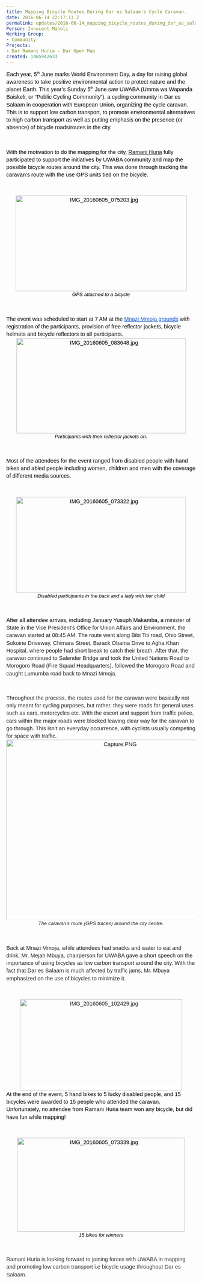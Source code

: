 ```yaml
---
title: Mapping Bicycle Routes During Dar es Salaam's Cycle Caravan.
date: 2016-06-14 22:17:13 Z
permalink: updates/2016-06-14_mapping_bicycle_routes_during_dar_es_salaam's_cycle_caravan
Person: Innocent Maholi
Working Group:
- Community
Projects:
- Dar Ramani Huria - Dar Open Map
created: 1465942633
---
```


<p style="line-height: 1.38; margin-top: 0pt; margin-bottom: 0pt;" dir="ltr"><span style="font-size: 14.666666666666666px; font-family: Arial; color: #000000; background-color: transparent; font-weight: 400; font-style: normal; font-variant: normal; text-decoration: none; vertical-align: baseline; white-space: pre-wrap;">Each year, 5</span><span style="font-size: 8.799999999999999px; font-family: Arial; color: #000000; background-color: transparent; font-weight: 400; font-style: normal; font-variant: normal; text-decoration: none; vertical-align: super; white-space: pre-wrap;">th</span><span style="font-size: 14.666666666666666px; font-family: Arial; color: #000000; background-color: transparent; font-weight: 400; font-style: normal; font-variant: normal; text-decoration: none; vertical-align: baseline; white-space: pre-wrap;"> June marks World Environment Day, a day for </span><span style="font-size: 14.666666666666666px; font-family: Arial; color: #222222; background-color: #ffffff; font-weight: 400; font-style: normal; font-variant: normal; text-decoration: none; vertical-align: baseline; white-space: pre-wrap;">raising global</span><span style="font-size: 14.666666666666666px; font-family: Arial; color: #000000; background-color: transparent; font-weight: 400; font-style: normal; font-variant: normal; text-decoration: none; vertical-align: baseline; white-space: pre-wrap;"> awareness to take positive environmental action to protect nature and the planet Earth. This year’s Sunday 5</span><span style="font-size: 8.799999999999999px; font-family: Arial; color: #000000; background-color: transparent; font-weight: 400; font-style: normal; font-variant: normal; text-decoration: none; vertical-align: super; white-space: pre-wrap;">th</span><span style="font-size: 14.666666666666666px; font-family: Arial; color: #000000; background-color: transparent; font-weight: 400; font-style: normal; font-variant: normal; text-decoration: none; vertical-align: baseline; white-space: pre-wrap;"> June saw UWABA (Umma wa Wapanda Baiskeli; or “Public Cycling Community”), a cycling community in Dar es Salaam in cooperation with European Union, organizing the cycle caravan. This is to support low carbon transport, to promote environmental alternatives to high carbon transport as well as putting emphasis on the presence (or absence) of bicycle roads/routes in the city.</span></p><p><strong id="docs-internal-guid-8a77bb36-50f3-ed93-abb5-84bb2e577137" style="font-weight: normal;">&nbsp;</strong></p><p style="line-height: 1.38; margin-top: 0pt; margin-bottom: 0pt;" dir="ltr"><span style="font-size: 14.666666666666666px; font-family: Arial; color: #000000; background-color: transparent; font-weight: 400; font-style: normal; font-variant: normal; text-decoration: none; vertical-align: baseline; white-space: pre-wrap;">With the motivation to do the mapping for the city, <a title="Ramani Huria" href="http://ramanihuria.org/">Ramani Huria</a> fully participated to support the initiatives by UWABA community and map the possible bicycle routes around the city. This was done through tracking the caravan’s route with the use GPS units tied on the bicycle.</span></p><p><strong style="font-weight: normal;">&nbsp;</strong></p><p style="line-height: 1.38; margin-top: 0pt; margin-bottom: 0pt; text-align: center;" dir="ltr"><span style="font-size: 14.666666666666666px; font-family: Arial; color: #000000; background-color: transparent; font-weight: 400; font-style: normal; font-variant: normal; text-decoration: none; vertical-align: baseline; white-space: pre-wrap;"><img style="border: none; transform: rotate(0.00rad); -webkit-transform: rotate(0.00rad);" src="https://lh6.googleusercontent.com/_WO3l7q2nbQ8ZTU7x7OCW5rUBkZCjVaZFR-RJfYxxi_J1uD4VIeTYZrTtm3vFoRbC9OxTZfY8nKC9JOEQN-6RKCZO3aqVP2oH0hQECXdxJaRYvjTRQwMb4Nx2IqHwIDtRniTZOsJ" alt="IMG_20160605_075203.jpg" width="455" height="255"></span></p><p style="line-height: 1.38; margin-top: 0pt; margin-bottom: 0pt; text-align: center;" dir="ltr"><span style="font-size: 13.333333333333332px; font-family: Arial; color: #000000; background-color: transparent; font-weight: 400; font-style: italic; font-variant: normal; text-decoration: none; vertical-align: baseline; white-space: pre-wrap;">GPS attached to a bicycle</span></p><p><strong style="font-weight: normal;">&nbsp;</strong></p><p style="line-height: 1.38; margin-top: 0pt; margin-bottom: 0pt;" dir="ltr"><span style="font-size: 14.666666666666666px; font-family: Arial; color: #000000; background-color: transparent; font-weight: 400; font-style: normal; font-variant: normal; text-decoration: none; vertical-align: baseline; white-space: pre-wrap;">The event was scheduled to start at 7 AM at the </span><a style="text-decoration: none;" href="http://www.openstreetmap.org/?mlat=-6.82366&amp;mlon=39.28107#map=17/-6.82366/39.28107"><span style="font-size: 14.666666666666666px; font-family: Arial; color: #1155cc; background-color: transparent; font-weight: 400; font-style: normal; font-variant: normal; text-decoration: underline; vertical-align: baseline; white-space: pre-wrap;">Mnazi Mmoja grounds</span></a><span style="font-size: 14.666666666666666px; font-family: Arial; color: #000000; background-color: transparent; font-weight: 400; font-style: normal; font-variant: normal; text-decoration: none; vertical-align: baseline; white-space: pre-wrap;"> with registration of the participants, provision of free reflector jackets, bicycle helmets and bicycle reflectors to all participants.</span></p><p style="line-height: 1.38; margin-top: 0pt; margin-bottom: 0pt; text-align: center;" dir="ltr"><span style="font-size: 14.666666666666666px; font-family: Arial; color: #000000; background-color: transparent; font-weight: 400; font-style: normal; font-variant: normal; text-decoration: none; vertical-align: baseline; white-space: pre-wrap;"><img style="border: none; transform: rotate(0.00rad); -webkit-transform: rotate(0.00rad);" src="https://lh5.googleusercontent.com/pNlZysceHTKKQtiLC0wv3-QBsDD_A9TGss7gdozOHETF_HphAIi9Fp_gshXzNXCEXh6adurfz_aJacTThFPqKNRA-AztepjE-hG_h35J9ynWIg6YSQbZrWSVKF_2a0evRc9kdRN9" alt="IMG_20160605_083648.jpg" width="451" height="253"></span></p><p style="line-height: 1.38; margin-top: 0pt; margin-bottom: 0pt; text-align: center;" dir="ltr"><span style="font-size: 13.333333333333332px; font-family: Arial; color: #000000; background-color: transparent; font-weight: 400; font-style: italic; font-variant: normal; text-decoration: none; vertical-align: baseline; white-space: pre-wrap;">Participants with their reflector jackets on.</span></p><p><strong style="font-weight: normal;">&nbsp;</strong></p><p style="line-height: 1.38; margin-top: 0pt; margin-bottom: 0pt;" dir="ltr"><span style="font-size: 14.666666666666666px; font-family: Arial; color: #000000; background-color: transparent; font-weight: 400; font-style: normal; font-variant: normal; text-decoration: none; vertical-align: baseline; white-space: pre-wrap;">Most of the attendees for the event ranged from disabled people with hand bikes and abled people including women, children and men with the coverage of different media sources.</span></p><p><strong style="font-weight: normal;">&nbsp;</strong></p><p style="line-height: 1.38; margin-top: 0pt; margin-bottom: 0pt; text-align: center;" dir="ltr"><span style="font-size: 14.666666666666666px; font-family: Arial; color: #000000; background-color: transparent; font-weight: 400; font-style: normal; font-variant: normal; text-decoration: none; vertical-align: baseline; white-space: pre-wrap;"><img style="border: none; transform: rotate(0.00rad); -webkit-transform: rotate(0.00rad);" src="https://lh5.googleusercontent.com/OhFlDG9ga5Flh9clHMghueBq1rgDMvyl4Ue22BtyY8YZ3p8IqNBfXMU-HaRITrXVPrt4H0Qim4zQgxveEZbWH35VC7SP-LF-anrYyGrb3jtv0DSNVKcbSH-g13Et9YJZB8prgaxq" alt="IMG_20160605_073322.jpg" width="452" height="255"></span></p><p style="line-height: 1.38; margin-top: 0pt; margin-bottom: 0pt; text-align: center;" dir="ltr"><span style="font-size: 13.333333333333332px; font-family: Arial; color: #000000; background-color: transparent; font-weight: 400; font-style: italic; font-variant: normal; text-decoration: none; vertical-align: baseline; white-space: pre-wrap;">Disabled participants in the back and a lady with her child</span></p><p><strong style="font-weight: normal;">&nbsp;</strong></p><p style="line-height: 1.38; margin-top: 0pt; margin-bottom: 0pt;" dir="ltr"><span style="font-size: 14.666666666666666px; font-family: Arial; color: #000000; background-color: transparent; font-weight: 400; font-style: normal; font-variant: normal; text-decoration: none; vertical-align: baseline; white-space: pre-wrap;">After all attendee arrives, including January Yusuph Makamba, a </span><span style="font-size: 14.666666666666666px; font-family: Arial; color: #222222; background-color: #ffffff; font-weight: 400; font-style: normal; font-variant: normal; text-decoration: none; vertical-align: baseline; white-space: pre-wrap;">minister of State in the Vice President’s Office for Union Affairs and Environment, the caravan started at 08:45 AM. The route went along Bibi Titi road, Ohio Street, Sokoine Driveway, Chimara Street, Barack Obama Drive to Agha Khan Hospital, where people had short break to catch their breath. After that, the caravan continued to Salender Bridge and took the United Nations Road to Morogoro Road (Fire Squad Headquarters), followed the Morogoro Road and caught Lumumba road back to Mnazi Mmoja.</span></p><p><strong style="font-weight: normal;">&nbsp;</strong></p><p style="line-height: 1.38; margin-top: 0pt; margin-bottom: 0pt;" dir="ltr"><span style="font-size: 14.666666666666666px; font-family: Arial; color: #222222; background-color: #ffffff; font-weight: 400; font-style: normal; font-variant: normal; text-decoration: none; vertical-align: baseline; white-space: pre-wrap;">Throughout the process, the routes used for the caravan were basically not only meant for cycling purposes, but rather, they were roads for general uses such as cars, motorcycles etc. With the escort and support from traffic police, cars within the major roads were blocked leaving clear way for the caravan to go through. This isn’t an everyday occurrence, with cyclists usually competing for space with traffic.</span></p><p style="line-height: 1.38; margin-top: 0pt; margin-bottom: 0pt; text-align: center;" dir="ltr"><span style="font-size: 14.666666666666666px; font-family: Arial; color: #222222; background-color: #ffffff; font-weight: 400; font-style: normal; font-variant: normal; text-decoration: none; vertical-align: baseline; white-space: pre-wrap;"><img style="border: none; transform: rotate(0.00rad); -webkit-transform: rotate(0.00rad);" src="https://lh5.googleusercontent.com/7kkLQUTUAmCF5Zyq46PgShM9vlruxV9hFLBriDTeZLKStCCu5ZtBvyXrTrjaxPZgY6chlm_ff71i00qWIg02LR6W0yumRGF0eN6JjykPkfg9o_wDLh-xUtJ1vBNB2lopfEAcN0_Y" alt="Capture.PNG" width="590" height="480"></span></p><p style="line-height: 1.38; margin-top: 0pt; margin-bottom: 0pt; text-align: center;" dir="ltr"><span style="font-size: 13.333333333333332px; font-family: Arial; color: #222222; background-color: #ffffff; font-weight: 400; font-style: italic; font-variant: normal; text-decoration: none; vertical-align: baseline; white-space: pre-wrap;">The caravan’s route (GPS traces) around the city centre.</span></p><p><strong style="font-weight: normal;">&nbsp;</strong></p><p style="line-height: 1.38; margin-top: 0pt; margin-bottom: 0pt;" dir="ltr"><span style="font-size: 14.666666666666666px; font-family: Arial; color: #222222; background-color: #ffffff; font-weight: 400; font-style: normal; font-variant: normal; text-decoration: none; vertical-align: baseline; white-space: pre-wrap;">Back at Mnazi Mmoja, while attendees had snacks and water to eat and drink, Mr. Mejah Mbuya, chairperson for UWABA gave a short speech on the importance of using bicycles as low carbon transport around the city. With the fact that Dar es Salaam is much affected by traffic jams, Mr. Mbuya emphasized on the use of bicycles to minimize it.</span></p><p><strong style="font-weight: normal;">&nbsp;</strong></p><p style="line-height: 1.38; margin-top: 0pt; margin-bottom: 0pt; text-align: center;" dir="ltr"><span style="font-size: 14.666666666666666px; font-family: Arial; color: #222222; background-color: #ffffff; font-weight: 400; font-style: normal; font-variant: normal; text-decoration: none; vertical-align: baseline; white-space: pre-wrap;"><img style="border: none; transform: rotate(0.00rad); -webkit-transform: rotate(0.00rad);" src="https://lh5.googleusercontent.com/jHcvjsg3TDaW7pw5SGCSsOfKdBZkF2CcuQEekFwNigz9rf_mLGdy7Ry5_3ztST-38fPCDen7pLqWwSKTyWXncdmsVP2QemtoX7ngn-RkiKeGtTM1-71kVkWRdm3_p78_NUpQ56XT" alt="IMG_20160605_102429.jpg" width="432" height="243"></span></p><p style="line-height: 1.38; margin-top: 0pt; margin-bottom: 0pt;" dir="ltr"><span style="font-size: 14.666666666666666px; font-family: Arial; color: #000000; background-color: transparent; font-weight: 400; font-style: normal; font-variant: normal; text-decoration: none; vertical-align: baseline; white-space: pre-wrap;">At the end of the event, 5 hand bikes to 5 lucky disabled people, and 15 bicycles were awarded to 15 people who attended the caravan. Unfortunately, no attendee from Ramani Huria team won any bicycle, but did have fun while mapping!</span></p><p><strong style="font-weight: normal;">&nbsp;</strong></p><p style="line-height: 1.38; margin-top: 0pt; margin-bottom: 0pt; text-align: center;" dir="ltr"><span style="font-size: 14.666666666666666px; font-family: Arial; color: #000000; background-color: transparent; font-weight: 400; font-style: normal; font-variant: normal; text-decoration: none; vertical-align: baseline; white-space: pre-wrap;"><img style="border: none; transform: rotate(0.00rad); -webkit-transform: rotate(0.00rad);" src="https://lh5.googleusercontent.com/_s4XRqBZ7q4oJRzzbfQtL8otBfZOIAY5fUDMlZQdOdSv1CRmHh8czgfd0HtzFbzkwFrPAqEZynoWt5ZHZEUGU7zH43CESjk9_0jnlfSgW9QHJqEL_I1DIwLjAeLiW7vJt_Woqwnq" alt="IMG_20160605_073339.jpg" width="446" height="250"></span></p><p style="line-height: 1.38; margin-top: 0pt; margin-bottom: 0pt; text-align: center;" dir="ltr"><span style="font-size: 13.333333333333332px; font-family: Arial; color: #000000; background-color: transparent; font-weight: 400; font-style: italic; font-variant: normal; text-decoration: none; vertical-align: baseline; white-space: pre-wrap;">15 bikes for winners</span></p><p><span style="font-weight: normal;">&nbsp;</span></p><p style="line-height: 1.38; margin-top: 0pt; margin-bottom: 0pt;" dir="ltr"><span style="font-size: 14.666666666666666px; font-family: Arial; color: #333333; background-color: #ffffff; font-weight: 400; font-style: normal; font-variant: normal; text-decoration: none; vertical-align: baseline; white-space: pre-wrap;">Ramani Huria is looking forward to joining forces with UWABA in mapping and promoting low carbon transport i.e bicycle usage throughout Dar es Salaam.</span></p>
